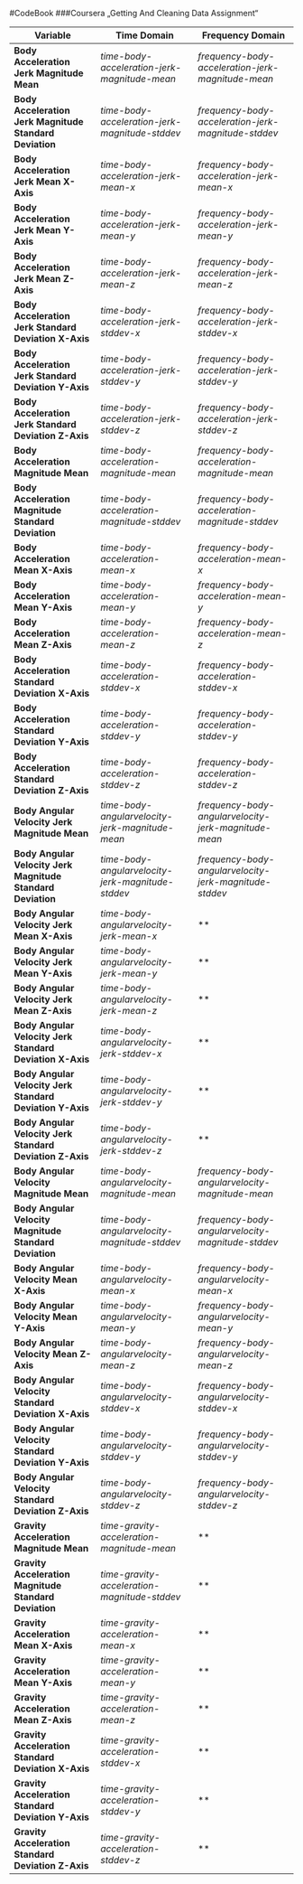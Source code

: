 #CodeBook
###Coursera „Getting And Cleaning Data Assignment“







| Variable | Time Domain| Frequency Domain | | ------------------------------------------------------- | -----------------------------------------------| ---------------------------------------------------- | | **Body Acceleration Jerk Magnitude Mean** | *time-body-acceleration-jerk-magnitude-mean* | *frequency-body-acceleration-jerk-magnitude-mean* | | **Body Acceleration Jerk Magnitude Standard Deviation** | *time-body-acceleration-jerk-magnitude-stddev* | *frequency-body-acceleration-jerk-magnitude-stddev* | | **Body Acceleration Jerk Mean X-Axis** | *time-body-acceleration-jerk-mean-x* | *frequency-body-acceleration-jerk-mean-x* | | **Body Acceleration Jerk Mean Y-Axis** | *time-body-acceleration-jerk-mean-y* | *frequency-body-acceleration-jerk-mean-y* | | **Body Acceleration Jerk Mean Z-Axis** | *time-body-acceleration-jerk-mean-z* | *frequency-body-acceleration-jerk-mean-z* | | **Body Acceleration Jerk Standard Deviation X-Axis** | *time-body-acceleration-jerk-stddev-x* | *frequency-body-acceleration-jerk-stddev-x* | | **Body Acceleration Jerk Standard Deviation Y-Axis** | *time-body-acceleration-jerk-stddev-y* | *frequency-body-acceleration-jerk-stddev-y* | | **Body Acceleration Jerk Standard Deviation Z-Axis** | *time-body-acceleration-jerk-stddev-z* | *frequency-body-acceleration-jerk-stddev-z* | | **Body Acceleration Magnitude Mean** | *time-body-acceleration-magnitude-mean* | *frequency-body-acceleration-magnitude-mean* | | **Body Acceleration Magnitude Standard Deviation** | *time-body-acceleration-magnitude-stddev* | *frequency-body-acceleration-magnitude-stddev* | | **Body Acceleration Mean X-Axis** | *time-body-acceleration-mean-x* | *frequency-body-acceleration-mean-x* | | **Body Acceleration Mean Y-Axis** | *time-body-acceleration-mean-y* | *frequency-body-acceleration-mean-y* | | **Body Acceleration Mean Z-Axis** | *time-body-acceleration-mean-z* | *frequency-body-acceleration-mean-z* | | **Body Acceleration Standard Deviation X-Axis** | *time-body-acceleration-stddev-x* | *frequency-body-acceleration-stddev-x* | | **Body Acceleration Standard Deviation Y-Axis** | *time-body-acceleration-stddev-y* | *frequency-body-acceleration-stddev-y* | | **Body Acceleration Standard Deviation Z-Axis** | *time-body-acceleration-stddev-z* | *frequency-body-acceleration-stddev-z* | | **Body Angular Velocity Jerk Magnitude Mean** | *time-body-angularvelocity-jerk-magnitude-mean* | *frequency-body-angularvelocity-jerk-magnitude-mean* | | **Body Angular Velocity Jerk Magnitude Standard Deviation** | *time-body-angularvelocity-jerk-magnitude-stddev* | *frequency-body-angularvelocity-jerk-magnitude-stddev* | | **Body Angular Velocity Jerk Mean X-Axis** | *time-body-angularvelocity-jerk-mean-x* | ** | | **Body Angular Velocity Jerk Mean Y-Axis** | *time-body-angularvelocity-jerk-mean-y* | ** | | **Body Angular Velocity Jerk Mean Z-Axis** | *time-body-angularvelocity-jerk-mean-z* | ** | | **Body Angular Velocity Jerk Standard Deviation X-Axis** | *time-body-angularvelocity-jerk-stddev-x* | ** | | **Body Angular Velocity Jerk Standard Deviation Y-Axis** | *time-body-angularvelocity-jerk-stddev-y* | ** | | **Body Angular Velocity Jerk Standard Deviation Z-Axis** | *time-body-angularvelocity-jerk-stddev-z* | ** | | **Body Angular Velocity Magnitude Mean** | *time-body-angularvelocity-magnitude-mean* | *frequency-body-angularvelocity-magnitude-mean* | | **Body Angular Velocity Magnitude Standard Deviation** | *time-body-angularvelocity-magnitude-stddev* | *frequency-body-angularvelocity-magnitude-stddev* | | **Body Angular Velocity Mean X-Axis** | *time-body-angularvelocity-mean-x* | *frequency-body-angularvelocity-mean-x* | | **Body Angular Velocity Mean Y-Axis** | *time-body-angularvelocity-mean-y* | *frequency-body-angularvelocity-mean-y* | | **Body Angular Velocity Mean Z-Axis** | *time-body-angularvelocity-mean-z* | *frequency-body-angularvelocity-mean-z* | | **Body Angular Velocity Standard Deviation X-Axis** | *time-body-angularvelocity-stddev-x* | *frequency-body-angularvelocity-stddev-x* | | **Body Angular Velocity Standard Deviation Y-Axis** | *time-body-angularvelocity-stddev-y* | *frequency-body-angularvelocity-stddev-y* | | **Body Angular Velocity Standard Deviation Z-Axis** | *time-body-angularvelocity-stddev-z* | *frequency-body-angularvelocity-stddev-z* | | **Gravity Acceleration Magnitude Mean** | *time-gravity-acceleration-magnitude-mean* | ** | | **Gravity Acceleration Magnitude Standard Deviation** | *time-gravity-acceleration-magnitude-stddev* | ** | | **Gravity Acceleration Mean X-Axis** | *time-gravity-acceleration-mean-x* | ** | | **Gravity Acceleration Mean Y-Axis** | *time-gravity-acceleration-mean-y* | ** | | **Gravity Acceleration Mean Z-Axis** | *time-gravity-acceleration-mean-z* | ** | | **Gravity Acceleration Standard Deviation X-Axis** | *time-gravity-acceleration-stddev-x* | ** | | **Gravity Acceleration Standard Deviation Y-Axis** | *time-gravity-acceleration-stddev-y* | ** | | **Gravity Acceleration Standard Deviation Z-Axis** | *time-gravity-acceleration-stddev-z* | ** | 